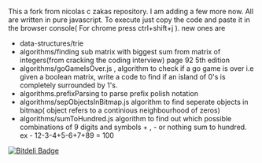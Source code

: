 This a fork from nicolas c zakas repository. I am adding a few more now. All are written in pure javascript. To execute just copy the code and paste it in the browser console( For chrome press ctrl+shift+j ). new ones are
- data-structures/trie
- algorithms/finding sub matrix with biggest sum from matrix of integers(from cracking the coding interview) page 92 5th edition
- algorithms/goGameIsOver.js , algorithm to check if a go game is over i.e 
given a boolean matrix, write a code to find if an island of 0's is completely surrounded by 1's.
- algorithms.prefixParsing to parse prefix polish notation
- algorithms/sepObjectsInBitmap.js algorithm to find seperate objects in bitmap( object refers to a continious neighbourhood of zeros)
- algorithms/sumToHundred.js algorithm to find out which possible combinations of 9 digits and symbols + , - or nothing sum to hundred. ex - 12-3-4+5-6+7+89 = 100


[![Bitdeli Badge](https://d2weczhvl823v0.cloudfront.net/sktguha/computer-science-in-javascript/trend.png)](https://bitdeli.com/free "Bitdeli Badge")

